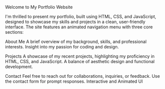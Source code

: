 Welcome to My Portfolio Website

I'm thrilled to present my portfolio, built using HTML, CSS, and JavaScript, designed to showcase my skills and projects in a clean, user-friendly interface.
The site features an animated navigation menu with three core sections:

About Me
A brief overview of my background, skills, and professional interests.
Insight into my passion for coding and design.

Projects
A showcase of my recent projects, highlighting my proficiency in HTML, CSS, and JavaScript.
A balance of aesthetic design and functional development.

Contact
Feel free to reach out for collaborations, inquiries, or feedback.
Use the contact form for prompt responses.
Interactive and Animated UI
